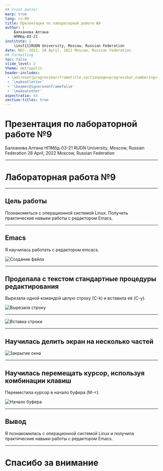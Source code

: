 ```yaml
---
## Front matter
marp: true
lang: ru-RU
title: Презентация по лабораторной работе №9
author: |
	Балханова Алтана 
	НПМбд-03-21
institute: |
	\inst{1}RUDN University, Moscow, Russian Federation
date: NEC--2022, 28 April, 2022 Moscow, Russian Federation
## Formatting
toc: false
slide_level: 2
theme: metropolis
header-includes: 
 - \metroset{progressbar=frametitle,sectionpage=progressbar,numbering=fraction}
 - '\makeatletter'
 - '\beamer@ignorenonframefalse'
 - '\makeatother'
aspectratio: 43
section-titles: true
---
```


# Презентация по лабораторной работе №9
Балханова Алтана 
НПМбд-03-21
RUDN University, Moscow, Russian Federation
28 April, 2022 Moscow, Russian Federation

---

# Лабораторная работа №9

---

## Цель работы

Познакомиться с операционной системой Linux. Получить практические навыки работы с редактором Emacs.

---

## Emacs

Я научилась работать с редактором emcacs.

![Создание файла](image/Screenshot_1.png)

---

## Проделала с текстом стандартные процедуры редактирования

Вырезала одной командой целую строку (С-k) и вставила её (C-y).

![Вырезала строку](image/Screenshot_3.png)

---

![Вставка строки](image/Screenshot_4.png)

---

## Научилась делить экран на несколько частей

![Закрытие окна](image/Screenshot_19.png)

---

## Научилась перемещать курсор, используя комбинации клавиш

Переместила курсор в начало буфера (M-<).

![Начало буфера](image/Screenshot_11.png)

---

## Вывод

Я познакомилась с операционной системой Linux и получила практические навыки работы с редактором Emacs.

---

# Спасибо за внимание

